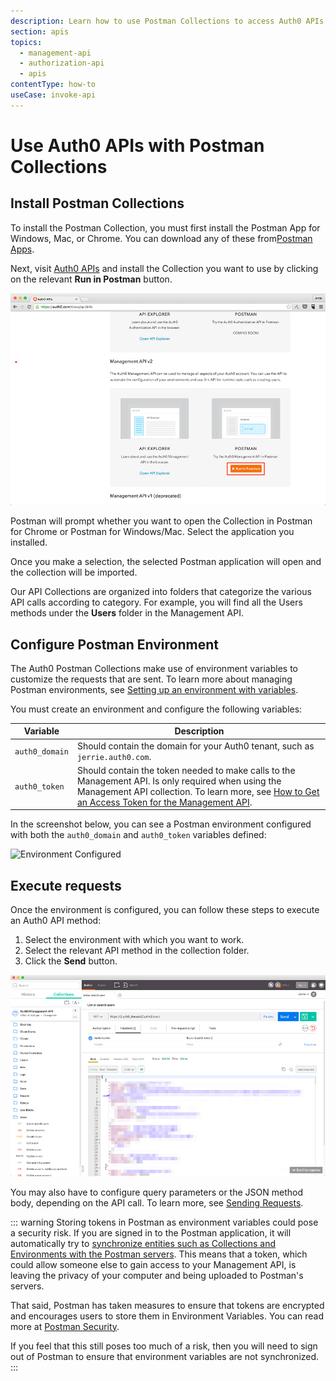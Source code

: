 ```yaml
---
description: Learn how to use Postman Collections to access Auth0 APIs.
section: apis
topics:
  - management-api
  - authorization-api
  - apis
contentType: how-to
useCase: invoke-api
---
```


# Use Auth0 APIs with Postman Collections

## Install Postman Collections

To install the Postman Collection, you must first install the Postman App for Windows, Mac, or Chrome. You can download any of these from[Postman Apps](https://www.getpostman.com/apps).

Next, visit [Auth0 APIs](/api/info) and install the Collection you want to use by clicking on the relevant **Run in Postman** button.

![Auth0 API Postman Button](/media/articles/api/postman/auth0-api-landing.png)

Postman will prompt whether you want to open the Collection in Postman for Chrome or Postman for Windows/Mac. Select the application you installed.

Once you make a selection, the selected Postman application will open and the collection will be imported.

Our API Collections are organized into folders that categorize the various API calls according to category. For example, you will find all the Users methods under the **Users** folder in the Management API.

## Configure Postman Environment

The Auth0 Postman Collections make use of environment variables to customize the requests that are sent. To learn more about managing Postman environments, see [Setting up an environment with variables](https://learning.postman.com/docs/postman/variables-and-environments/variables/).

You must create an environment and configure the following variables:

| Variable | Description |
| -- | -- |
| `auth0_domain` | Should contain the domain for your Auth0 tenant, such as `jerrie.auth0.com`. |
| `auth0_token` | Should contain the token needed to make calls to the Management API. Is only required when using the Management API collection. To learn more, see [How to Get an Access Token for the Management API](/api/management/v2/tokens). |

In the screenshot below, you can see a Postman environment configured with both the `auth0_domain` and `auth0_token` variables defined:

![Environment Configured](/media/articles/api/postman/environment-configured.png)

## Execute requests

Once the environment is configured, you can follow these steps to execute an Auth0 API method:

1. Select the environment with which you want to work.
2. Select the relevant API method in the collection folder.
3. Click the **Send** button.

![Execute API Method](/media/articles/api/postman/execute-api-method.png)

You may also have to configure query parameters or the JSON method body, depending on the API call. To learn more, see [Sending Requests](https://learning.getpostman.com/docs/postman/sending-api-requests/requests/).

::: warning
Storing tokens in Postman as environment variables could pose a security risk. If you are signed in to the Postman application, it will automatically try to [synchronize entities such as Collections and Environments with the Postman servers](https://www.getpostman.com/docs/sync_overview). This means that a token, which could allow someone else to gain access to your Management API, is leaving the privacy of your computer and being uploaded to Postman's servers.

That said, Postman has taken measures to ensure that tokens are encrypted and encourages users to store them in Environment Variables. You can read more at [Postman Security](https://www.getpostman.com/security).

If you feel that this still poses too much of a risk, then you will need to sign out of Postman to ensure that environment variables are not synchronized.
:::